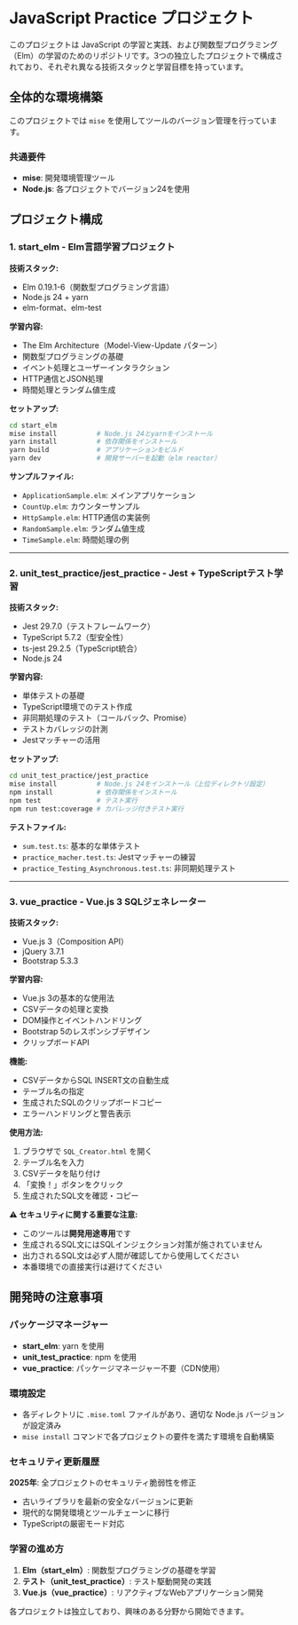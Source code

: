 # JavaScript Practice プロジェクト

このプロジェクトは JavaScript の学習と実践、および関数型プログラミング（Elm）の学習のためのリポジトリです。3つの独立したプロジェクトで構成されており、それぞれ異なる技術スタックと学習目標を持っています。

## 全体的な環境構築

このプロジェクトでは `mise` を使用してツールのバージョン管理を行っています。

### 共通要件
- **mise**: 開発環境管理ツール
- **Node.js**: 各プロジェクトでバージョン24を使用

## プロジェクト構成

### 1. start_elm - Elm言語学習プロジェクト

**技術スタック:**
- Elm 0.19.1-6（関数型プログラミング言語）
- Node.js 24 + yarn
- elm-format、elm-test

**学習内容:**
- The Elm Architecture（Model-View-Update パターン）
- 関数型プログラミングの基礎
- イベント処理とユーザーインタラクション
- HTTP通信とJSON処理
- 時間処理とランダム値生成

**セットアップ:**
```bash
cd start_elm
mise install          # Node.js 24とyarnをインストール
yarn install          # 依存関係をインストール
yarn build            # アプリケーションをビルド
yarn dev              # 開発サーバーを起動（elm reactor）
```

**サンプルファイル:**
- `ApplicationSample.elm`: メインアプリケーション
- `CountUp.elm`: カウンターサンプル
- `HttpSample.elm`: HTTP通信の実装例
- `RandomSample.elm`: ランダム値生成
- `TimeSample.elm`: 時間処理の例

---

### 2. unit_test_practice/jest_practice - Jest + TypeScriptテスト学習

**技術スタック:**
- Jest 29.7.0（テストフレームワーク）
- TypeScript 5.7.2（型安全性）
- ts-jest 29.2.5（TypeScript統合）
- Node.js 24

**学習内容:**
- 単体テストの基礎
- TypeScript環境でのテスト作成
- 非同期処理のテスト（コールバック、Promise）
- テストカバレッジの計測
- Jestマッチャーの活用

**セットアップ:**
```bash
cd unit_test_practice/jest_practice
mise install          # Node.js 24をインストール（上位ディレクトリ設定）
npm install           # 依存関係をインストール
npm test              # テスト実行
npm run test:coverage # カバレッジ付きテスト実行
```

**テストファイル:**
- `sum.test.ts`: 基本的な単体テスト
- `practice_macher.test.ts`: Jestマッチャーの練習
- `practice_Testing_Asynchronous.test.ts`: 非同期処理テスト

---

### 3. vue_practice - Vue.js 3 SQLジェネレーター

**技術スタック:**
- Vue.js 3（Composition API）
- jQuery 3.7.1
- Bootstrap 5.3.3

**学習内容:**
- Vue.js 3の基本的な使用法
- CSVデータの処理と変換
- DOM操作とイベントハンドリング
- Bootstrap 5のレスポンシブデザイン
- クリップボードAPI

**機能:**
- CSVデータからSQL INSERT文の自動生成
- テーブル名の指定
- 生成されたSQLのクリップボードコピー
- エラーハンドリングと警告表示

**使用方法:**
1. ブラウザで `SQL_Creator.html` を開く
2. テーブル名を入力
3. CSVデータを貼り付け
4. 「変換！」ボタンをクリック
5. 生成されたSQL文を確認・コピー

**⚠️ セキュリティに関する重要な注意:**
- このツールは**開発用途専用**です
- 生成されるSQL文にはSQLインジェクション対策が施されていません
- 出力されるSQL文は必ず人間が確認してから使用してください
- 本番環境での直接実行は避けてください

## 開発時の注意事項

### パッケージマネージャー
- **start_elm**: yarn を使用
- **unit_test_practice**: npm を使用
- **vue_practice**: パッケージマネージャー不要（CDN使用）

### 環境設定
- 各ディレクトリに `.mise.toml` ファイルがあり、適切な Node.js バージョンが設定済み
- `mise install` コマンドで各プロジェクトの要件を満たす環境を自動構築

### セキュリティ更新履歴
**2025年**: 全プロジェクトのセキュリティ脆弱性を修正
- 古いライブラリを最新の安全なバージョンに更新
- 現代的な開発環境とツールチェーンに移行
- TypeScriptの厳密モード対応

### 学習の進め方
1. **Elm（start_elm）**: 関数型プログラミングの基礎を学習
2. **テスト（unit_test_practice）**: テスト駆動開発の実践
3. **Vue.js（vue_practice）**: リアクティブなWebアプリケーション開発

各プロジェクトは独立しており、興味のある分野から開始できます。
